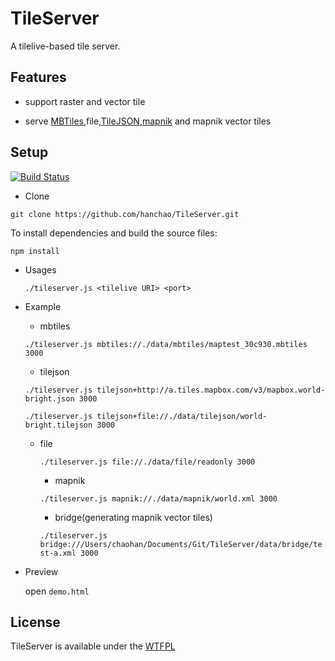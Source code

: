# TileServer

A tilelive-based tile server.

## Features

* support raster and vector tile

* serve [MBTiles](https://www.mapbox.com/developers/mbtiles/),file,[TileJSON](https://github.com/mapbox/tilejson-spec),[mapnik](http://mapnik.org/) and mapnik vector tiles


## Setup

[![Build Status](https://travis-ci.org/hanchao/TileServer.svg?branch=master)](https://travis-ci.org/hanchao/TileServer)
* Clone

```git clone https://github.com/hanchao/TileServer.git```

To install dependencies and build the source files:

```npm install```

* Usages

    ```./tileserver.js <tilelive URI> <port>```

* Example

	* mbtiles

	```./tileserver.js mbtiles://./data/mbtiles/maptest_30c930.mbtiles 3000```

	* tilejson

	```./tileserver.js tilejson+http://a.tiles.mapbox.com/v3/mapbox.world-bright.json 3000```

	```./tileserver.js tilejson+file://./data/tilejson/world-bright.tilejson 3000```

  * file

	```./tileserver.js file://./data/file/readonly 3000```

	* mapnik

	```./tileserver.js mapnik://./data/mapnik/world.xml 3000```

	* bridge(generating mapnik vector tiles)
	
	```./tileserver.js bridge:///Users/chaohan/Documents/Git/TileServer/data/bridge/test-a.xml 3000```
	
* Preview

  open ```demo.html```

## License

TileServer is available under the [WTFPL](http://sam.zoy.org/wtfpl/)
